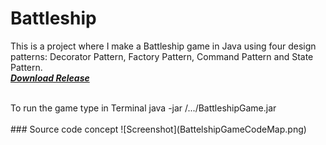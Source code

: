 # Battleship
This is a project where I make a Battleship game in Java using four design patterns: Decorator Pattern, Factory Pattern, Command Pattern and State Pattern.
<br />
***[Download Release](https://github.com/VadimBir/Battleship/releases/tag/v1.0)***

<br />
To run the game type in Terminal  
java -jar /.../BattleshipGame.jar

<br />
<br />
### Source code concept 
![Screenshot](BattelshipGameCodeMap.png)
